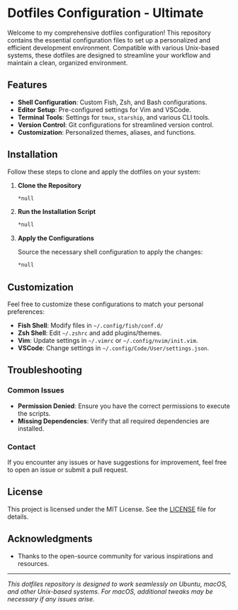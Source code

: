 # Dotfiles Configuration - Ultimate

Welcome to my comprehensive dotfiles configuration! This repository contains the essential configuration files to set up a personalized and efficient development environment. Compatible with various Unix-based systems, these dotfiles are designed to streamline your workflow and maintain a clean, organized environment.

## Features

- **Shell Configuration**: Custom Fish, Zsh, and Bash configurations.
- **Editor Setup**: Pre-configured settings for Vim and VSCode.
- **Terminal Tools**: Settings for `tmux`, `starship`, and various CLI tools.
- **Version Control**: Git configurations for streamlined version control.
- **Customization**: Personalized themes, aliases, and functions.

## Installation

Follow these steps to clone and apply the dotfiles on your system:

1. **Clone the Repository**

    ```sh
    *null
    ```

2. **Run the Installation Script**

    ```sh
    *null
    ```

3. **Apply the Configurations**

    Source the necessary shell configuration to apply the changes:

    ```sh
    *null
    ```

## Customization

Feel free to customize these configurations to match your personal preferences:

- **Fish Shell**: Modify files in `~/.config/fish/conf.d/`
- **Zsh Shell**: Edit `~/.zshrc` and add plugins/themes.
- **Vim**: Update settings in `~/.vimrc` or `~/.config/nvim/init.vim`.
- **VSCode**: Change settings in `~/.config/Code/User/settings.json`.

## Troubleshooting

### Common Issues

- **Permission Denied**: Ensure you have the correct permissions to execute the scripts.
- **Missing Dependencies**: Verify that all required dependencies are installed.

### Contact

If you encounter any issues or have suggestions for improvement, feel free to open an issue or submit a pull request.

## License

This project is licensed under the MIT License. See the [LICENSE](LICENSE) file for details.

## Acknowledgments

- Thanks to the open-source community for various inspirations and resources.

---

*This dotfiles repository is designed to work seamlessly on Ubuntu, macOS, and other Unix-based systems. For macOS, additional tweaks may be necessary if any issues arise.*
